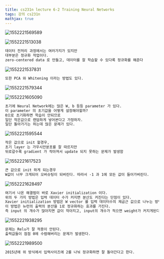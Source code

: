 ```yaml
---
title: cs231n lecture 6-2 Training Neural Networks
tags: 강의 cs231n
mathjax: true
---
```



![1552221569589](https://strutive07.github.io/assets/images/til_images/images/2019-03-11-1552221569589.png)

![1552221513038](https://strutive07.github.io/assets/images/til_images/images/2019-03-11-1552221513038.png)



```markdown
데이터 전처리 과정에서는 여러가지가 있지만
대부분은 정규화 작업이다.
zero-centered data 로 만들고, 데이터를 잘 학습할 수 있다록 정규화를 해준다
```



![1552221537831](https://strutive07.github.io/assets/images/til_images/images/2019-03-11-1552221537831.png)



```markdown
또한 PCA 와 Whitening 이라는 방법도 있다.
```



![1552221579344](https://strutive07.github.io/assets/images/til_images/images/2019-03-11-1552221579344.png)



![1552221605090](https://strutive07.github.io/assets/images/til_images/images/2019-03-11-1552221605090.png)



```markdown
초기에 Neural Network에는 많은 W, b 등등 parameter 가 있다.
이 parameter 의 초기값을 어떻게 설정해야할까?
0으로 초기화하면 학습이 안되므로
일단 작은값으로 랜덤하게 넣어본다고 가정하자.
일단 돌아가기는 하는데 많은 문제가 있다.
```





![1552221595544](https://strutive07.github.io/assets/images/til_images/images/2019-03-11-1552221595544.png)



```markdown
작은 값으로 init 할경우,
초기 layer 는 가우시안분포를 잘 따르지만
뒤로갈수록 gradient 가 작아져서 update 되지 못하는 문제가 발생함
```





![1552221617523](https://strutive07.github.io/assets/images/til_images/images/2019-03-11-1552221617523.png)



```markdown
큰 값으로 init 하게 되는경우
W값이 너무 크게되어 오버슈팅이 되버린다. 따라서 -1 과 1에 모든 값이 들어가버린다.
```



![1552221628497](https://strutive07.github.io/assets/images/til_images/images/2019-03-11-1552221628497.png)



```markdown
여기서 나온 해결법이 바로 Xavier initialization 이다.
위의 두 가지 방법은 입력 데이터 수가 커지면 분산도 커진다는 단점이 있다.
Xavier initialization 방법은 W vector 를 입력 데이터수의 제곱근 값으로 나누는 방법이다.
이 방법은 뉴런의 출력의 분산을 1로 정규화하는 효과를 가진다.
즉 input 의 개수가 많아지면 값이 작아지고, input의 개수가 적으면 weight가 커지게된다.

```



![1552221938295](https://strutive07.github.io/assets/images/til_images/images/2019-03-11-1552221938295.png)



```markdown
문제는 Relu가 잘 적용이 안된다.
출력값들이 점점 0에 수렴해버리는 문제가 발생한다.
```



![1552221989500](https://strutive07.github.io/assets/images/til_images/images/2019-03-11-1552221989500.png)



```markdown
2015년에 위 방식에서 입력사이즈에 2를 나눠 정규화하면 잘 돌아간다고 한다.
```


